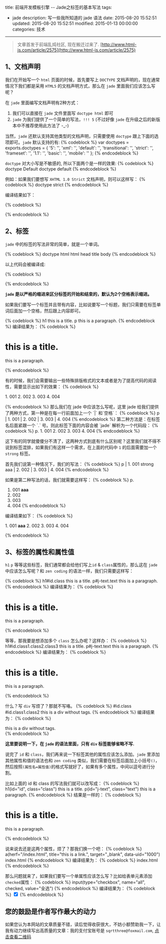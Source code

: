 title: 前端开发模板引擎 -- Jade之标签的基本写法
tags:
  - jade
description: 写一些我所知道的 jade 语法
date: 2015-08-20 15:52:51
updated: 2015-08-20 15:52:51
modified: 2015-01-13 00:00:00
categories: 技术
---

> 文章首发于前端乱炖社区, 现在搬迁过来了. [http://www.html-js.com/article/2575](http://www.html-js.com/article/2575)

## 1、文档声明

我们在开始写一个 `html` 页面的时候，首先要写上 `DOCTYPE` 文档声明的，现在通常情况下我们都是采用 `HTML5` 的文档声明方式，那么在 `jade` 里面我们应该怎么写呢？

在 `jade` 里面编写文档声明有2种方式：

1. 我们可以直接在 `jade` 文件里面写 `doctype html` 即可
2. `jade` 为我们提供了一个简单的写法，`!!! 5` (不过好像 `jade` 在升级之后的新版本中不推荐使用此方法了 -_-)

<!--more-->

当然，`jade` 还默认支持其他类型的文档声明，只需要使用 `doctype` 跟上下面的选项即可。`jade` 默认支持的有:
{% codeblock %}
var doctypes = exports.doctypes = {
    '5': '<!DOCTYPE html>',
    'xml': '<?xml version="1.0" encoding="utf-8" ?>',
    'default': '<!DOCTYPE html PUBLIC "-//W3C//DTD XHTML 1.0 Transitional//EN" "http://www.w3.org/TR/xhtml1/DTD/xhtml1-transitional.dtd">',
    'transitional': '<!DOCTYPE html PUBLIC "-//W3C//DTD XHTML 1.0 Transitional//EN" "http://www.w3.org/TR/xhtml1/DTD/xhtml1-transitional.dtd">',
    'strict': '<!DOCTYPE html PUBLIC "-//W3C//DTD XHTML 1.0 Strict//EN" "http://www.w3.org/TR/xhtml1/DTD/xhtml1-strict.dtd">',
    'frameset': '<!DOCTYPE html PUBLIC "-//W3C//DTD XHTML 1.0 Frameset//EN" "http://www.w3.org/TR/xhtml1/DTD/xhtml1-frameset.dtd">',
    '1.1': '<!DOCTYPE html PUBLIC "-//W3C//DTD XHTML 1.1//EN" "http://www.w3.org/TR/xhtml11/DTD/xhtml11.dtd">',
    'basic': '<!DOCTYPE html PUBLIC "-//W3C//DTD XHTML Basic 1.1//EN" "http://www.w3.org/TR/xhtml-basic/xhtml-basic11.dtd">',
    'mobile': '<!DOCTYPE html PUBLIC "-//WAPFORUM//DTD XHTML Mobile 1.2//EN" "http://www.openmobilealliance.org/tech/DTD/xhtml-mobile12.dtd">'
};
{% endcodeblock %}

`doctype` 对大小写是不敏感的, 所以下面两个是一样的效果:
{% codeblock %}
doctype Default
doctype default
{% endcodeblock %}

例如：如果我们要想写 `XHTML 1.0 Strict` 文档声明，则可以这样写：
{% codeblock %}
doctype strict
{% endcodeblock %}

编译结果如下：

{% codeblock %}
<!DOCTYPE html PUBLIC "-//W3C//DTD XHTML 1.0 Strict//EN" "http://www.w3.org/TR/xhtml1/DTD/xhtml1-strict.dtd">
{% endcodeblock %}

## 2、标签
`jade` 中的标签的写法非常的简单，就是一个单词。

{% codeblock %}
doctype html
html
  head
    title
  body
{% endcodeblock %}

以上代码会被编译成:

{% codeblock %}
<!DOCTYPE html>
<html>
  <head>
    <title></title>
  </head>
  <body></body>
</html>
{% endcodeblock %}

**`jade` 是以严格的缩进来区分标签的开始和结束的，默认为2个空格表示缩进。**

如果我们要写一个标签并且带有内容，比如说要写一个标题，我们只需要在标签单词后面加一个空格，然后跟上内容即可。

{% codeblock %}
h1 this is a title.
p this is a paragraph.
{% endcodeblock %}
编译结果为：
{% codeblock %}
<h1>this is a title.</h1>
<p>this is a paragraph.</p>
{% endcodeblock %}

有的时候，我们会需要输出一些特殊排版格式的文本或者是为了提高代码的阅读性，需要显示出如下的效果：
{% codeblock %}
<p>
  1. 001
  2. 002
  3. 003
  4. 004
</p>
{% endcodeblock %}
那么我们在 jade 中应该怎么写呢，这里 jade 给我们提供了两种方式，第一种是在每一行前面加上一个 `|` 和`空格`：
{% codeblock %}
p
  | 1. 001
  | 2. 002
  | 3. 003
  | 4. 004
{% endcodeblock %}
第二种方法是：在标签名后面紧跟一个 `.` 号。则此标签下面的内容会被 `jade` 解析为一个代码段：
{% codeblock %}
p.
  1. 001
  2. 002
  3. 003
  4. 004
{% endcodeblock %}

这下有的同学就傻傻分不清了，这两种方式到底有什么区别呢？这里我们就不得不说到标签混排，如果我们有这样一个需求，在上面的代码中 `1` 的后面需要加一个 `strong` 标签。

首先我们说第一种情况下，我们的写法：
{% codeblock %}
p
  | 1. 001
  strong aaa
  | 2. 002
  | 3. 003
  | 4. 004
{% endcodeblock %}

如果是第二种写法的话，我们就需要这样写：
{% codeblock %}
p.
  1. 001
  <strong>aaa</strong>
  2. 002
  3. 003
  4. 004
{% endcodeblock %}

编译结果如下：
{% codeblock %}
<p>
  1. 001
  <strong>aaa</strong>
  2. 002
  3. 003
  4. 004
</p>
{% endcodeblock %}

## 3、标签的属性和属性值
`h1` `p` 等等这些标签，我们通常都会给他们写上`id` & `class`属性的，那么这在 `jade` 中应该怎么写呢？和 `zen coding` 的语法一样，我们只需要这样写：

{% codeblock %}
h1#id.class this is a title.
p#j-text.text this is a paragraph.
{% endcodeblock %}
编译结果为：
{% codeblock %}
<h1 id="id" class="class">this is a title.</h1>
<p id="j-text" class="text">this is a paragraph.</p>
{% endcodeblock %}

等等，那我要是想添加多个 `class` 怎么办呢？这样办：
{% codeblock %}
h1#id.class1.class2.class3 this is a title.
p#j-text.text this is a paragraph.
{% endcodeblock %}
编译结果为：
{% codeblock %}
<h1 id="id" class="class1 class2 class3">this is a title.</h1>
<p id="j-text" class="text">this is a paragraph.</p>
{% endcodeblock %}

什么？写 `div` 写烦了？那就不写咯。
{% codeblock %}
#id.class
#id.class1.class2 this is a div without tags.
{% endcodeblock %}
编译结果为：
{% codeblock %}
<div id="id" class="class"></div>
<div id="id" class="class1 class2">this is a div without tags.</div>
{% endcodeblock %}

**这里要说明一下，在 `jade` 的语法里面，只有 `div` 标签能够省略不写.**

说完了 `id` 和 `class`，我们再来说一下标签其他的属性应该怎么添加。`jade` 里添加其他属性和值的语法也和 `zen coding` 类似，我们需要在标签后面加上小括号`()`，然后按照`(属性名=属性值)`的格式写就好了，如果有多个属性，中间以逗号进行分割。

比如上面的 id 和 class 的写法我们就可以改写成：
{% codeblock %}
h1(id="id", class="class") this is a title.
p(id="j-text", class="text") this is a paragraph.
{% endcodeblock %}
结果是一样的：
{% codeblock %}
<h1 id="id" class="class">this is a title.</h1>
<p id="j-text" class="text">this is a paragraph.</p>
{% endcodeblock %}

说来说去还是这两个属性，烦了？那我们换一个吧：
{% codeblock %}
a(herf="/index.html", title="this is a link.", target="_blank", data-uid="1000") index.html
{% endcodeblock %}
编译结果为：
{% codeblock %}
<a herf="/index.html" title="this is a link." target="_blank" data-uid="1000">index.html</a>
{% endcodeblock %}

那么问题就来了，如果我们要写一个单属性应该怎么写？比如给表单元素添加 `checked`属性：
{% codeblock %}
input(type="checkbox", name="all", checked, value="全选")
{% endcodeblock %}
编译结果为：
{% codeblock %}
<input type="checkbox" name="all" checked="checked" value="全选"/>
{% endcodeblock %}

## 您的鼓励是作者写作最大的动力

如果您认为本网站的文章质量不错，读后觉得收获很大，不妨小额赞助我一下，让我有动力继续写出高质量的文章：我的支付宝账号是 `sqrtthree@foxmail.com`, [点击查看二维码](http://7xl8me.com1.z0.glb.clouddn.com/alipay.JPG)
